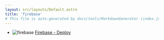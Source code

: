 ```yaml
---
layout: src/layouts/Default.astro
title: 'firebase'
# This file is auto-generated by docs/tools/MarkdownGenerator (index.js)
---
```


<ul>

<li>

![firebase](https://i.octopus.com/library/step-templates/firebase.png) [Firebase - Deploy](/firebase/firebase-deploy/)

</li>
        
</ul>
